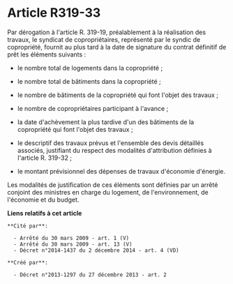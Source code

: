 # Article R319-33

Par dérogation à l'article R. 319-19, préalablement à la réalisation des travaux, le syndicat de copropriétaires, représenté
par le syndic de copropriété, fournit au plus tard à la date de signature du contrat définitif de prêt les éléments
suivants : 

- le nombre total de logements dans la copropriété ; 

- le nombre total de bâtiments dans la copropriété ; 

- le nombre de bâtiments de la copropriété qui font l'objet des travaux ; 

- le nombre de copropriétaires participant à l'avance ; 

- la date d'achèvement la plus tardive d'un des bâtiments de la copropriété qui font l'objet des travaux ; 

- le descriptif des travaux prévus et l'ensemble des devis détaillés associés, justifiant du respect des modalités
d'attribution définies à l'article R. 319-32 ; 

- le montant prévisionnel des dépenses de travaux d'économie d'énergie. 

Les modalités de justification de ces éléments sont définies par un arrêté conjoint des ministres en charge du logement, de
l'environnement, de l'économie et du budget.

**Liens relatifs à cet article**

	**Cité par**:

	  - Arrêté du 30 mars 2009 - art. 1 (V)
	  - Arrêté du 30 mars 2009 - art. 13 (V)
	  - Décret n°2014-1437 du 2 décembre 2014 - art. 4 (VD)

	**Créé par**:

	  - Décret n°2013-1297 du 27 décembre 2013 - art. 2
